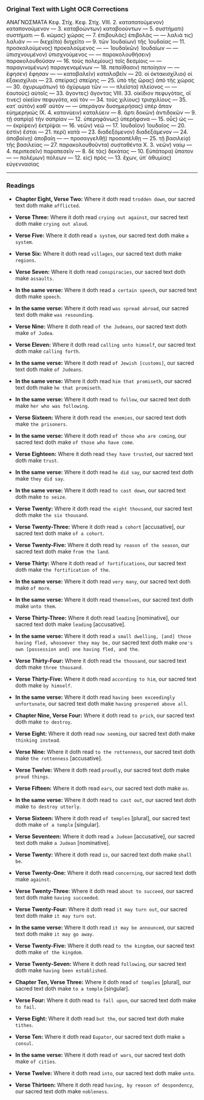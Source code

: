 ### Original Text with Light OCR Corrections

ΑΝΑΓΝΩΣΜΑΤΑ
Κεφ. Στίχ.                                                              Κεφ. Στίχ.
VIII. 2. καταπατούμενον) καταπονούμενον
— 3. καταβοώντων) καταβοούντων
— 5. συστήματι) συστήματι
— 6. κώμας) χώρας
— 7. ἐπιβουλὰς) ἐπιβολὰς
— — λαλιά τις) λαλιάν
— — διεχεῖτο) διηχεῖτο
— 9. τῶν Ἰουδαίων) τῆς Ἰουδαίας
— 11. προσκαλούμενος) προκαλούμενος
— — Ἰουδαϊκῶν) Ἰουδαίων
— — ὑπισχνουμένον) ὑπισχνούμενος
— — παρακολουθήσειν) παρακολουθοῦσαν
— 16. τοὺς πολεμίους) τοῖς δεσμίοις
— — παραγινομένων) παραγενομένων
— 18. πεποίθασιν) πεποίησιν
— — ἔφησεν) ἔφησαν
— — καταβαλεῖν) καταλαβεῖν
— 20. οἱ ὀκτακισχίλιοι) οἱ ἑξακισχίλιοι
— 23. σπείρας) σπείρης
— 25. ὑπὸ τῆς ὥρας) ἀπὸ τῆς χώρας
— 30. ὀχυρωμάτων) τὸ ὀχύρωμα τῶν
— — πλεῖστα) πλείονος
— — ἑαυτοὺς) αὐτοῖς
— 33. ἄγοντες) ἄγοντας
VIII. 33. οἰκίδιον πεφυγότας, οἵ τινες) οἰκεῖον πεφυγότα, καὶ τὸν
— 34. τοὺς χιλίους) τρισχιλίους
— 35. κατ᾽ αὐτὸν) καθ᾽ αὑτὸν
— — ὑπεράγαν δυσημερήσας) ὑπὲρ ἅπαν εὐημερηκώς
IX. 4. κατανύειν) καταλύειν
— 8. ἄρτι δοκῶν) ἀντιδοκῶν
— 9. τῇ σαπρίᾳ) τὴν σαπρίαν
— 12. ὑπερηφάνως) ὑπερήφανα
— 15. οὖς) ὡς
— — ἐκρίψειν) ἐκτρίψαι
— 16. νεῶν) νεῶ
— 17. Ἰουδαῖον) Ἰουδαῖος
— 20. ἐστὶν) ἔσται
— 21. περὶ) κατὰ
— 23. διαδεξόμενον) διαδεξάμενον
— 24. ἀποβαίνῃ) ἀποβαίη
— — προσαγγελθῇ) προσαπέλθῃ
— 25. τῇ βασιλείᾳ) τῆς βασιλείας
— 27. παρακολουθοῦντα) συσταθέντα
X. 3. νεῶν) ναίῳ
— 4. περιπεσεῖν) παραπεσεῖν
— 8. δὲ τὰς) δεκάτας
— 10. Εὐπάτορα) ὕπατον
— — πολέμων) πόλεων
— 12. εἰς) πρὸς
— 13. ἔχων, ὑπ᾽ ἀθυμίας) εὐγεννασίας

---

### Readings

*   **Chapter Eight, Verse Two:** Where it doth read `trodden down`, our sacred text doth make `afflicted`.
*   **Verse Three:** Where it doth read `crying out against`, our sacred text doth make `crying out aloud`.
*   **Verse Five:** Where it doth read `a system`, our sacred text doth make `a system`.
*   **Verse Six:** Where it doth read `villages`, our sacred text doth make `regions`.
*   **Verse Seven:** Where it doth read `conspiracies`, our sacred text doth make `assaults`.
*   **In the same verse:** Where it doth read `a certain speech`, our sacred text doth make `speech`.
*   **In the same verse:** Where it doth read `was spread abroad`, our sacred text doth make `was resounding`.
*   **Verse Nine:** Where it doth read `of the Judeans`, our sacred text doth make `of Judea`.
*   **Verse Eleven:** Where it doth read `calling unto himself`, our sacred text doth make `calling forth`.
*   **In the same verse:** Where it doth read `of Jewish [customs]`, our sacred text doth make `of Judeans`.
*   **In the same verse:** Where it doth read `him that promiseth`, our sacred text doth make `he that promiseth`.
*   **In the same verse:** Where it doth read `to follow`, our sacred text doth make `her who was following`.
*   **Verse Sixteen:** Where it doth read `the enemies`, our sacred text doth make `the prisoners`.
*   **In the same verse:** Where it doth read `of those who are coming`, our sacred text doth make `of those who have come`.
*   **Verse Eighteen:** Where it doth read `they have trusted`, our sacred text doth make `trust`.
*   **In the same verse:** Where it doth read `he did say`, our sacred text doth make `they did say`.
*   **In the same verse:** Where it doth read `to cast down`, our sacred text doth make `to seize`.
*   **Verse Twenty:** Where it doth read `the eight thousand`, our sacred text doth make `the six thousand`.
*   **Verse Twenty-Three:** Where it doth read `a cohort` [accusative], our sacred text doth make `of a cohort`.
*   **Verse Twenty-Five:** Where it doth read `by reason of the season`, our sacred text doth make `from the land`.
*   **Verse Thirty:** Where it doth read `of fortifications`, our sacred text doth make `the fortification of the`.
*   **In the same verse:** Where it doth read `very many`, our sacred text doth make `of more`.
*   **In the same verse:** Where it doth read `themselves`, our sacred text doth make `unto them`.
*   **Verse Thirty-Three:** Where it doth read `leading` [nominative], our sacred text doth make `leading` [accusative].
*   **In the same verse:** Where it doth read `a small dwelling, [and] those having fled, whosoever they may be,` our sacred text doth make `one's own [possession and] one having fled, and the`.
*   **Verse Thirty-Four:** Where it doth read `the thousand`, our sacred text doth make `three thousand`.
*   **Verse Thirty-Five:** Where it doth read `according to him`, our sacred text doth make `by himself`.
*   **In the same verse:** Where it doth read `having been exceedingly unfortunate`, our sacred text doth make `having prospered above all`.

*   **Chapter Nine, Verse Four:** Where it doth read `to prick`, our sacred text doth make `to destroy`.
*   **Verse Eight:** Where it doth read `now seeming`, our sacred text doth make `thinking instead`.
*   **Verse Nine:** Where it doth read `to the rottenness`, our sacred text doth make `the rottenness` [accusative].
*   **Verse Twelve:** Where it doth read `proudly`, our sacred text doth make `proud things`.
*   **Verse Fifteen:** Where it doth read `ears`, our sacred text doth make `as`.
*   **In the same verse:** Where it doth read `to cast out`, our sacred text doth make `to destroy utterly`.
*   **Verse Sixteen:** Where it doth read `of temples` [plural], our sacred text doth make `of a temple` [singular].
*   **Verse Seventeen:** Where it doth read `a Judean` [accusative], our sacred text doth make `a Judean` [nominative].
*   **Verse Twenty:** Where it doth read `is`, our sacred text doth make `shall be`.
*   **Verse Twenty-One:** Where it doth read `concerning`, our sacred text doth make `against`.
*   **Verse Twenty-Three:** Where it doth read `about to succeed`, our sacred text doth make `having succeeded`.
*   **Verse Twenty-Four:** Where it doth read `it may turn out`, our sacred text doth make `it may turn out`.
*   **In the same verse:** Where it doth read `it may be announced`, our sacred text doth make `it may go away`.
*   **Verse Twenty-Five:** Where it doth read `to the kingdom`, our sacred text doth make `of the kingdom`.
*   **Verse Twenty-Seven:** Where it doth read `following`, our sacred text doth make `having been established`.

*   **Chapter Ten, Verse Three:** Where it doth read `of temples` [plural], our sacred text doth make `to a temple` [singular].
*   **Verse Four:** Where it doth read `to fall upon`, our sacred text doth make `to fail`.
*   **Verse Eight:** Where it doth read `but the`, our sacred text doth make `tithes`.
*   **Verse Ten:** Where it doth read `Eupator`, our sacred text doth make `a consul`.
*   **In the same verse:** Where it doth read `of wars`, our sacred text doth make `of cities`.
*   **Verse Twelve:** Where it doth read `into`, our sacred text doth make `unto`.
*   **Verse Thirteen:** Where it doth read `having, by reason of despondency`, our sacred text doth make `nobleness`.
